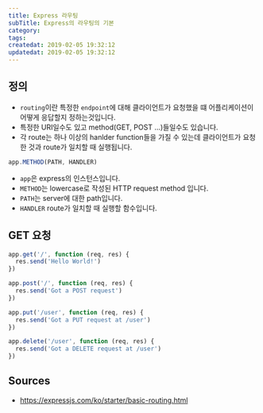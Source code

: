 ```yaml
---
title: Express 라우팅
subTitle: Express의 라우팅의 기본
category: 
tags: 
createdat: 2019-02-05 19:32:12
updatedat: 2019-02-05 19:32:12
---
```


## 정의

* `routing`이란 특정한 `endpoint`에 대해 클라이언트가 요청했을 떄
  어플리케이션이 어떻게 응답할지 정하는것입니다.
* 특정한 URI일수도 있고 method(GET, POST ...)들일수도 있습니다.
* 각 route는 하나 이상의 hanlder function들을 가질 수 있는데 클라이언트가 
  요청한 것과 route가 일치할 때 실행됩니다.

```javascript
app.METHOD(PATH, HANDLER)
```
* `app`은 express의 인스턴스입니다.
* `METHOD`는 lowercase로 작성된 HTTP request method 입니다.
* `PATH`는 server에 대한 path입니다.
* `HANDLER` route가 일치할 때 실행할 함수입니다.

## GET 요청

```javascript
app.get('/', function (req, res) {
  res.send('Hello World!')
})

app.post('/', function (req, res) {
  res.send('Got a POST request')
})

app.put('/user', function (req, res) {
  res.send('Got a PUT request at /user')
})

app.delete('/user', function (req, res) {
  res.send('Got a DELETE request at /user')
})
```

## Sources
* https://expressjs.com/ko/starter/basic-routing.html
